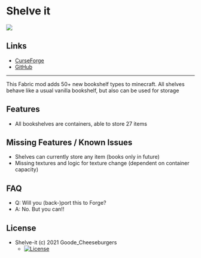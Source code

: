 # Shelve it

<p align="left">
  <a href="https://opensource.org/licenses/MIT"><img src="https://img.shields.io/badge/License-MIT-brightgreen.svg"></a>
</p>

## Links
- [CurseForge](https://www.curseforge.com/minecraft/mc-mods/shelve-it)
- [GitHub](https://github.com/Cheeseborgers/shelve-it)

---

This Fabric mod adds 50+ new bookshelf types to minecraft. All shelves behave like a usual vanilla bookshelf,
but also can be used for storage

## Features

- All bookshelves are containers, able to store 27 items 

## Missing Features / Known Issues

- Shelves can currently store any item (books only in future) 
- Missing textures and logic for texture change (dependent on container capacity)

## FAQ

- Q: Will you (back-)port this to Forge?
- A: No. But you can!!

## License

* Shelve-it (c) 2021 Goode_Cheeseburgers 
  - [![License](https://img.shields.io/badge/License-MIT-red.svg?style=flat-square)](http://opensource.org/licenses/MIT)

